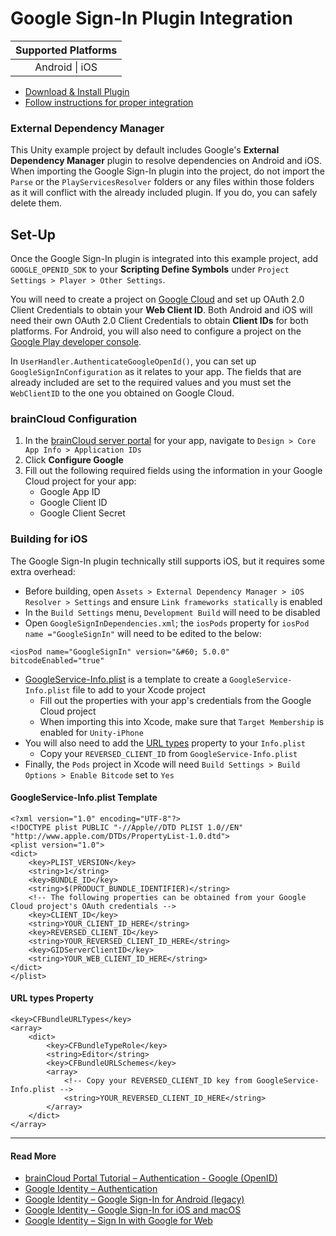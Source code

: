 # Google Sign-In Plugin Integration
| Supported Platforms |
| :-----------------: |
| Android \| iOS      |

- [Download & Install Plugin](https://github.com/googlesamples/google-signin-unity/releases)
- [Follow instructions for proper integration](https://github.com/googlesamples/google-signin-unity#configuring-the-application--on-the-api-console)

### External Dependency Manager
This Unity example project by default includes Google's **External Dependency Manager** plugin to resolve dependencies on Android and iOS. When importing the Google Sign-In plugin into the project, do not import the `Parse` or the `PlayServicesResolver` folders or any files within those folders as it will conflict with the already included plugin. If you do, you can safely delete them.

## Set-Up
Once the Google Sign-In plugin is integrated into this example project, add `GOOGLE_OPENID_SDK` to your **Scripting Define Symbols** under `Project Settings > Player > Other Settings`.

You will need to create a project on [Google Cloud](https://console.developers.google.com/) and set up OAuth 2.0 Client Credentials to obtain your **Web Client ID**. Both Android and iOS will need their own OAuth 2.0 Client Credentials to obtain **Client IDs** for both platforms. For Android, you will also need to configure a project on the [Google Play developer console](https://play.google.com/console/).

In `UserHandler.AuthenticateGoogleOpenId()`, you can set up `GoogleSignInConfiguration` as it relates to your app. The fields that are already included are set to the required values and you must set the `WebClientID` to the one you obtained on Google Cloud.

### brainCloud Configuration
1. In the [brainCloud server portal](https://portal.braincloudservers.com/) for your app, navigate to `Design > Core App Info > Application IDs`
2. Click **Configure Google**
3. Fill out the following required fields using the information in your Google Cloud project for your app:
    - Google App ID
    - Google Client ID
    - Google Client Secret

### Building for iOS
The Google Sign-In plugin technically still supports iOS, but it requires some extra overhead:
- Before building, open `Assets > External Dependency Manager > iOS Resolver > Settings` and ensure `Link frameworks statically` is enabled
- In the `Build Settings` menu, `Development Build` will need to be disabled
- Open `GoogleSignInDependencies.xml`; the `iosPods` property for `iosPod name ="GoogleSignIn"` will need to be edited to the below:
```
<iosPod name="GoogleSignIn" version="&#60; 5.0.0" bitcodeEnabled="true"
```
- [GoogleService-Info.plist](./GoogleOpenId.md#googleservice-infoplist-template) is a template to create a `GoogleService-Info.plist` file to add to your Xcode project
    - Fill out the properties with your app's credentials from the Google Cloud project
    - When importing this into Xcode, make sure that `Target Membership` is enabled for `Unity-iPhone`
- You will also need to add the [URL types](./GoogleOpenId.md#url-types-property) property to your `Info.plist`
    - Copy your `REVERSED_CLIENT_ID` from `GoogleService-Info.plist`
- Finally, the `Pods` project in Xcode will need `Build Settings > Build Options > Enable Bitcode` set to `Yes`

#### GoogleService-Info.plist Template
```
<?xml version="1.0" encoding="UTF-8"?>
<!DOCTYPE plist PUBLIC "-//Apple//DTD PLIST 1.0//EN" "http://www.apple.com/DTDs/PropertyList-1.0.dtd">
<plist version="1.0">
<dict>
	<key>PLIST_VERSION</key>
	<string>1</string>
	<key>BUNDLE_ID</key>
	<string>$(PRODUCT_BUNDLE_IDENTIFIER)</string>
    <!-- The following properties can be obtained from your Google Cloud project's OAuth credentials -->
	<key>CLIENT_ID</key>
	<string>YOUR_CLIENT_ID_HERE</string>
	<key>REVERSED_CLIENT_ID</key>
	<string>YOUR_REVERSED_CLIENT_ID_HERE</string>
	<key>GIDServerClientID</key>
	<string>YOUR_WEB_CLIENT_ID_HERE</string>
</dict>
</plist>
```

#### URL types Property
```
<key>CFBundleURLTypes</key>
<array>
    <dict>
        <key>CFBundleTypeRole</key>
        <string>Editor</string>
        <key>CFBundleURLSchemes</key>
        <array>
            <!-- Copy your REVERSED_CLIENT_ID key from GoogleService-Info.plist -->
            <string>YOUR_REVERSED_CLIENT_ID_HERE</string>
        </array>
    </dict>
</array>
```

---

#### Read More
- [brainCloud Portal Tutorial – Authentication - Google (OpenID)](https://getbraincloud.com/apidocs/portal-usage/authentication-google-openid/)
- [Google Identity – Authentication](https://developers.google.com/identity/sign-in/)
- [Google Identity – Google Sign-In for Android (legacy)](https://developers.google.com/identity/sign-in/android/start-integrating)
- [Google Identity – Google Sign-In for iOS and macOS](https://developers.google.com/identity/sign-in/ios/start-integrating)
- [Google Identity – Sign In with Google for Web](https://developers.google.com/identity/gsi/web/guides/get-google-api-clientid)
